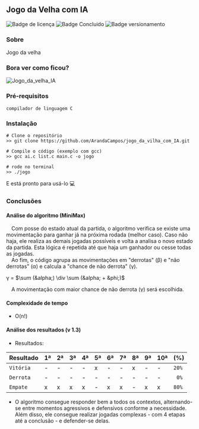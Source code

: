 ## Jogo da Velha com IA
![Badge de licença](http://img.shields.io/static/v1?label=LICENÇA&message=GNU&color=sucess&style=for-the-badge)   ![Badge Concluido](http://img.shields.io/static/v1?label=STATUS&message=CONCLUIDO&color=sucess&style=for-the-badge)   ![Badge versionamento](http://img.shields.io/static/v1?label=VERSAO&message=1.3&color=sucess&style=for-the-badge)

### Sobre

Jogo da velha

### Bora ver como ficou?

![Jogo_da_velha_IA](https://github.com/ArandaCampos/jogo_da_velha_com_IA/assets/87876734/f4d3fe15-101c-4747-8ad2-1efd9c0a966c)

### Pré-requisitos

    compilador de linguagem C

### Instalação

    # Clone o repositório
    >> git clone https://github.com/ArandaCampos/jogo_da_vilha_com_IA.git

    # Compile o código (exemplo com gcc)
    >> gcc ai.c list.c main.c -o jogo

    # rode no terminal
    >> ./jogo

E está pronto para usá-lo 💻

### Conclusões

#### Análise do algoritmo (MiniMax)

&emsp;Com posse do estado atual da partida, o algoritmo  verifica se existe uma movimentação para ganhar já na próxima rodada (melhor caso). Caso não haja, ele realiza as demais jogadas possíveis e volta a analisa o novo estado da partida. Esta lógica é repetida até que haja um ganhador ou cesse todas as jogadas.</br>
&emsp;Ao fim, o código agrupa as movimentações em "derrotas" (&beta;) e "não derrotas" (&alpha;) e calcula a "chance de não derrota" (&gamma;).

&gamma; = $\sum (&alpha;) \div \sum (&alpha; + &phi;)$

&emsp;A movimentação com maior chance de não derrota (&gamma;) será escolhida.

#### Complexidade de tempo

  - O(n!)

#### Análise dos resultados (v 1.3)

  - Resultados:</br>


Resultado | 1ª | 2ª | 3ª | 4ª | 5ª | 6ª | 7ª | 8ª | 9ª | 10ª | (%) |
--------- | ------ | ------ | ------ | ------ | ------ | ------ | ------ | ------ | ------ | ------ | ------ |
`Vitória` | - | - | - | - | x | - | - | x | - | - |  `20%` |
`Derrota` | - | - | - | - | - | - | - | - | - | - |  ` 0%` |
`Empate`  | x | x | x | x | - | x | x | - | x | x |  `80%` |

  - O algoritmo consegue responder bem a todos os contextos, alternando-se entre momentos agressivos e defensivos conforme a necessidade. Além disso, ele consegue realizar jogadas complexas - com 4 etapas até a conclusão - e defender-se delas.
